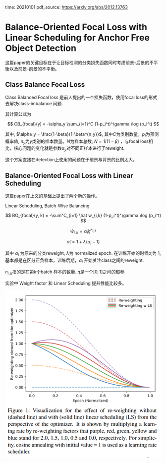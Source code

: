 time: 20210101
pdf_source: https://arxiv.org/abs/2012.13763

# Balance-Oriented Focal Loss with Linear Scheduling for Anchor Free Object Detection

这篇paper的关键目标在于让目标检测的分类损失函数同时考虑前景-后景的不平衡以及前景-前景的不平衡。

## Class Balance Focal Loss

Class Balanced Focal loss 是前人提出的一个损失函数，使用focal loss的形式去解决class-imbalance 问题.

其计算公式为

$$
CB_{focal}(y) = -\alpha_y \sum_{i=1}^C (1-p_i^t)^\gamma \log (p_i^t)
$$

其中, $\alpha_y = \frac{1-\beta}{1-\beta^{n_y}}$, 其中$C$为类别数量，$p_i$为预测概率值, $n_y$为$y$类别的样本数量。$N$为样本总数, $N = 1/(1-\beta)$
，与focal loss相比，核心问题的变化就是参数$\alpha_y$对不同正样本进行了reweight.

这个方案直接在detection上使用的问题在于前景与背景的比例太大。

## Balance-Oriented Focal Loss with Linear Scheduling

这篇paper在上文的基础上提出了两个新的操作。

Linear Scheduling,  Batch-Wise Balancing

$$
BO_{focal}(y, k) = -\sum^C_{i=1} \hat w_{i,k} (1-p_i^t)^\gamma \log (p_i^t)
$$

$$
\hat w_{i,k} = \hat \alpha_i \hat\eta^{n_{i,k}}
$$

$$
\hat\alpha_i = 1 + \lambda(\alpha_i - 1)
$$

其中 $\alpha_i$ 为原来的分类reweight, $\lambda$为 normalized epoch. 在训练开始的时候$\alpha_i$为 $1$, 基本都是在区分正负样本，训练后期，$\alpha_i$ 开始关注class之间的reweight.

$n_{i,k}$指的是在第$k$个batch 样本的数量. $\eta$是一个$[0,1]$之间的超参.

实验中 Weight factor 和 Linear Scheduling 提升性能比较多。


![image](res/class_balanced_focal_loss.png)

